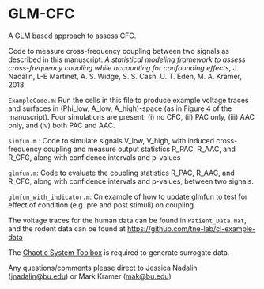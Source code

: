 # GLM-CFC
A GLM based approach to assess CFC.

Code to measure cross-frequency coupling between two signals as described in this manuscript: 
*A statistical modeling framework to assess cross-frequency coupling while accounting for confounding effects*, J. Nadalin, 
L-E Martinet, A. S. Widge, S. S. Cash, U. T. Eden, M. A. Kramer, 2018.

`ExampleCode.m`: Run the cells in this file to produce example voltage traces and surfaces in (Phi_low, A_low, A_high)-space (as in Figure 4 of the manuscript). Four simulations are present: (i) no CFC, (ii) PAC only, (iii) AAC only, and (iv) both PAC and AAC.

`simfun.m` : Code to simulate signals V_low, V_high, with induced cross-frequency coupling and measure output statistics R_PAC, R_AAC, and R_CFC, along with confidence intervals and p-values

`glmfun.m`: Code to evaluate the coupling statistics R_PAC, R_AAC, and R_CFC, along with confidence intervals and p-values, between two signals.

`glmfun_with_indicator.m`: Cn example of how to update glmfun to test for effect of condition (e.g. pre and post stimuli) on coupling

The voltage traces for the human data can be found in `Patient_Data.mat`, and the rodent data can be found at https://github.com/tne-lab/cl-example-data

The [Chaotic System Toolbox](https://www.mathworks.com/matlabcentral/fileexchange/1597-chaotic-systems-toolbox) is required to generate surrogate data.

Any questions/comments please direct to Jessica Nadalin (jnadalin@bu.edu) or Mark Kramer (mak@bu.edu)

